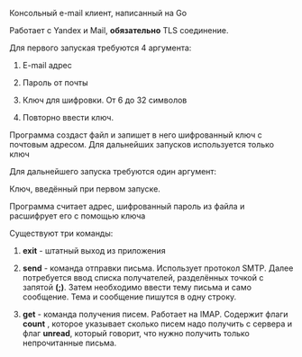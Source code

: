 Консольный e-mail клиент, написанный на Go

Работает с Yandex и Mail, **обязательно** TLS соединение.

Для первого запуская требуются 4 аргумента:

1) E-mail адрес

2) Пароль от почты

3) Ключ для шифровки. От 6 до 32 символов

4) Повторно ввести ключ.

Программа создаст файл и запишет в него шифрованный ключ с почтовым адресом.
Для дальнейших запусков используется только ключ

Для дальнейшего запуска требуются один аргумент:

Ключ, введённый при первом запуске.

Программа считает адрес, шифрованный пароль из файла и расшифрует его с помощью ключа

Существуют три команды:

1) **exit** - штатный выход из приложения

2) **send** - команда отправки письма. Использует протокол SMTP.
 Далее потребуется ввод списка получателей, разделённых точкой с запятой **(;)**.
 Затем необходимо ввести тему письма и само сообщение. 
 Тема и сообщение пишутся в одну строку.
 
 3) **get** - команда получения писем. Работает на IMAP. Содержит флаги 
 **count** , которое указывает сколько писем надо получить с сервера и флаг
 **unread**, который говорит, что нужно получить только непрочитанные письма.
